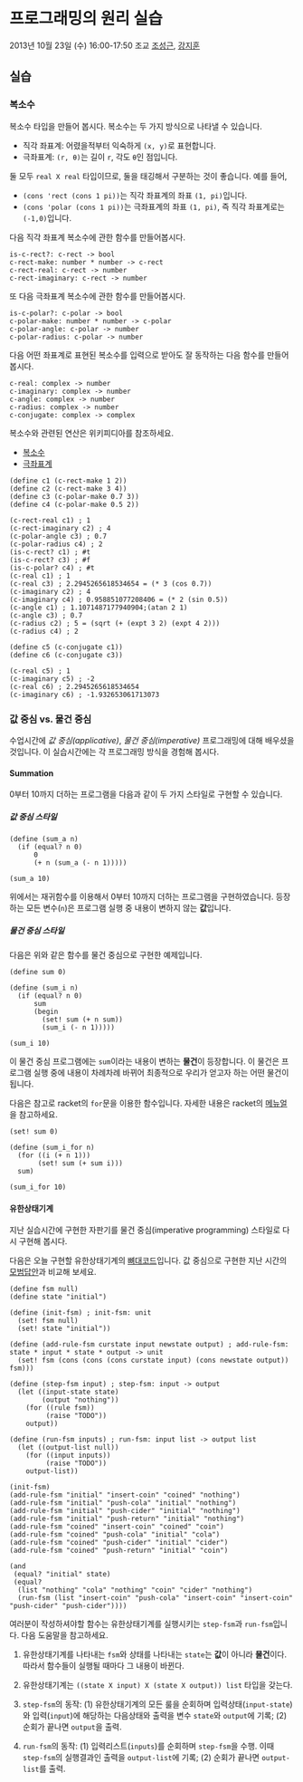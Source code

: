 # 프로그래밍의 원리 실습 #

2013년 10월 23일 (수) 16:00-17:50
조교 [조성근](http://ropas.snu.ac.kr/~skcho), [강지훈](http://ropas.snu.ac.kr/~jhkang)

## 실습 ##

### 복소수 ###

복소수 타입을 만들어 봅시다. 복소수는 두 가지 방식으로 나타낼 수
있습니다.

+ 직각 좌표계: 어렸을적부터 익숙하게 ```(x, y)```로 표현합니다.
+ 극좌표계: ```(r, θ)```는 길이 ```r```, 각도 ```θ```인 점입니다.

둘 모두 ```real X real``` 타입이므로, 둘을 태깅해서 구분하는 것이
좋습니다. 예를 들어,

+ ```(cons 'rect (cons 1 pi))```는 직각 좌표계의 좌표 ```(1,
  pi)```입니다.
+ ```(cons 'polar (cons 1 pi))```는 극좌표계의 좌표 ```(1, pi)```, 즉
  직각 좌표계로는 ```(-1,0)```입니다.

다음 직각 좌표계 복소수에 관한 함수를 만들어봅시다.
```racket
is-c-rect?: c-rect -> bool
c-rect-make: number * number -> c-rect
c-rect-real: c-rect -> number
c-rect-imaginary: c-rect -> number
```

또 다음 극좌표계 복소수에 관한 함수를 만들어봅시다.
```racket
is-c-polar?: c-polar -> bool
c-polar-make: number * number -> c-polar
c-polar-angle: c-polar -> number
c-polar-radius: c-polar -> number
```

다음 어떤 좌표계로 표현된 복소수를 입력으로 받아도 잘 동작하는 다음
함수를 만들어봅시다.
```racket
c-real: complex -> number
c-imaginary: complex -> number
c-angle: complex -> number
c-radius: complex -> number
c-conjugate: complex -> complex
```

복소수와 관련된 연산은 위키피디아를 참조하세요.

+ [복소수](http://ko.wikipedia.org/wiki/%EB%B3%B5%EC%86%8C%EC%88%98)
+ [극좌표계](http://ko.wikipedia.org/wiki/%EA%B7%B9%EC%A2%8C%ED%91%9C%EA%B3%84)

```racket
(define c1 (c-rect-make 1 2))
(define c2 (c-rect-make 3 4))
(define c3 (c-polar-make 0.7 3))
(define c4 (c-polar-make 0.5 2))

(c-rect-real c1) ; 1
(c-rect-imaginary c2) ; 4
(c-polar-angle c3) ; 0.7
(c-polar-radius c4) ; 2
(is-c-rect? c1) ; #t
(is-c-rect? c3) ; #f
(is-c-polar? c4) ; #t
(c-real c1) ; 1
(c-real c3) ; 2.2945265618534654 = (* 3 (cos 0.7))
(c-imaginary c2) ; 4
(c-imaginary c4) ; 0.958851077208406 = (* 2 (sin 0.5))
(c-angle c1) ; 1.1071487177940904;(atan 2 1)
(c-angle c3) ; 0.7
(c-radius c2) ; 5 = (sqrt (+ (expt 3 2) (expt 4 2)))
(c-radius c4) ; 2

(define c5 (c-conjugate c1))
(define c6 (c-conjugate c3))

(c-real c5) ; 1
(c-imaginary c5) ; -2
(c-real c6) ; 2.2945265618534654
(c-imaginary c6) ; -1.932653061713073
```

### 값 중심 vs. 물건 중심 ###

수업시간에 *값 중심(applicative)*, *물건 중심(imperative)* 프로그래밍에
대해 배우셨을 것입니다.  이 실습시간에는 각 프로그래밍 방식을 경험해
봅시다.

#### Summation ####

0부터 10까지 더하는 프로그램을 다음과 같이 두 가지 스타일로 구현할 수
있습니다.

##### 값 중심 스타일

```racket
(define (sum_a n)
  (if (equal? n 0)
      0
      (+ n (sum_a (- n 1)))))

(sum_a 10)
```

위에서는 재귀함수를 이용해서 0부터 10까지 더하는 프로그램을
구현하였습니다.  등장하는 모든 변수(`n`)은 프로그램 실행 중 내용이
변하지 않는 **값**입니다.  

##### 물건 중심 스타일

다음은 위와 같은 함수를 물건 중심으로 구현한 예제입니다.

```racket
(define sum 0)

(define (sum_i n)
  (if (equal? n 0)
      sum
      (begin 
        (set! sum (+ n sum))
        (sum_i (- n 1)))))

(sum_i 10)
```

이 물건 중심 프로그램에는 `sum`이라는 내용이 변하는 **물건**이
등장합니다.  이 물건은 프로그램 실행 중에 내용이 차례차례 바뀌어
최종적으로 우리가 얻고자 하는 어떤 물건이 됩니다.

다음은 참고로 racket의 `for`문을 이용한 함수입니다.  자세한 내용은
racket의 [메뉴얼](http://docs.racket-lang.org/reference/for.html)을
참고하세요.

```racket
(set! sum 0)

(define (sum_i_for n)
  (for ((i (+ n 1)))
       (set! sum (+ sum i)))
  sum)

(sum_i_for 10)
```

#### 유한상태기계 ####

지난 실습시간에 구현한 자판기를 물건 중심(imperative programming)
스타일로 다시 구현해 봅시다.

다음은 오늘 구현할 유한상태기계의
[뼈대코드](https://github.com/lunaticas/pp-material/blob/master/20131023/fsm_imp.rkt)입니다.
값 중심으로 구현한 지난 시간의
[모범답안](https://github.com/lunaticas/pp-material/blob/master/20131023/fsm.rkt)과
비교해 보세요.

```racket
(define fsm null)
(define state "initial")

(define (init-fsm) ; init-fsm: unit
  (set! fsm null)
  (set! state "initial"))

(define (add-rule-fsm curstate input newstate output) ; add-rule-fsm: state * input * state * output -> unit
  (set! fsm (cons (cons (cons curstate input) (cons newstate output)) fsm)))

(define (step-fsm input) ; step-fsm: input -> output
  (let ((input-state state)
        (output "nothing"))
    (for ((rule fsm))
         (raise "TODO"))
    output))

(define (run-fsm inputs) ; run-fsm: input list -> output list
  (let ((output-list null))
    (for ((input inputs))
         (raise "TODO"))
    output-list))

(init-fsm)
(add-rule-fsm "initial" "insert-coin" "coined" "nothing")
(add-rule-fsm "initial" "push-cola" "initial" "nothing")
(add-rule-fsm "initial" "push-cider" "initial" "nothing")
(add-rule-fsm "initial" "push-return" "initial" "nothing")
(add-rule-fsm "coined" "insert-coin" "coined" "coin")
(add-rule-fsm "coined" "push-cola" "initial" "cola")
(add-rule-fsm "coined" "push-cider" "initial" "cider")
(add-rule-fsm "coined" "push-return" "initial" "coin")

(and
 (equal? "initial" state)
 (equal?
  (list "nothing" "cola" "nothing" "coin" "cider" "nothing")
  (run-fsm (list "insert-coin" "push-cola" "insert-coin" "insert-coin" "push-cider" "push-cider"))))
```

여러분이 작성하셔야할 함수는 유한상태기계를 실행시키는 `step-fsm`과
`run-fsm`입니다.  다음 도움말을 참고하세요.

1. 유한상태기계를 나타내는 `fsm`와 상태를 나타내는 `state`는 **값**이
아니라 **물건**이다.  따라서 함수들이 실행될 때마다 그 내용이 바뀐다.

2. 유한상태기계는 `((state X input) X (state X output)) list` 타입을
갖는다.

3. `step-fsm`의 동작: (1) 유한상태기계의 모든 룰을 순회하며
입력상태(`input-state`)와 입력(`input`)에 해당하는 다음상태와 출력을
변수 `state`와 `output`에 기록; (2) 순회가 끝나면 `output`을 출력.

4. `run-fsm`의 동작: (1) 입력리스트(`inputs`)를 순회하며 `step-fsm`을
수행.  이때 `step-fsm`의 실행결과인 출력을 `output-list`에 기록; (2)
순회가 끝나면 `output-list`를 출력.
